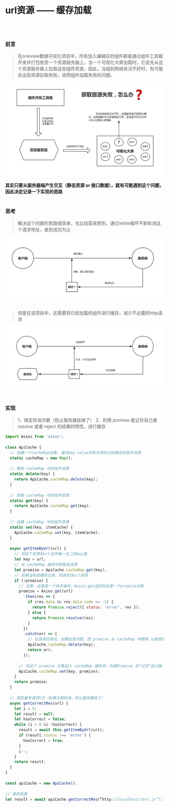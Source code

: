 # url资源 —— 缓存加载

</br>
</br>

### 前言
> 在oneview数据可视化项目中，所有加入编辑区的组件都是通过组件工具箱开发并打包放至一个资源服务器上，当一个可视化大屏加载时，它会先从这个资源服务器上拉取这些组件资源，因此，当碰到网络状况不好时，有可能会出现资源拉取失败，进而组件加载失败的问题。

![image](./img/1.jpg)
</br>

**其实只要从服务器端产生交互（静态资源 or 接口数据），就有可能遇到这个问题，因此决定记录一下实现的思路**
</br>
</br>



### 思考
> 解决这个问题的思路很简单，也比较容易想到，通过while循环不断轮询这个请求地址，直到成功为止

![image](./img/2.jpg)
</br>
</br>

> 但是在该项目中，还需要将已经加载的组件进行缓存，减少不必要的http请求

![image](./img/3.jpg)
</br>
</br>


### 实现
> 1、限定轮询次数（防止服务器挂掉了）
> 2、利用 promise 能记住自己被 resolve 或者 reject 的结果的特性，进行缓存

```javascript
import Axios from 'axios';

class ApiCache {
  // 创建一个cacheMap对象，通过key-value的形式保存已经缓存的组件资源
  static cacheMap = new Map();

  // 删除 cacheMap 中的组件资源
  static delete(key) {
    return ApiCache.cacheMap.delete(key);
  }

  // 获取 cacheMap 中的组件资源
  static get(key) {
    return ApiCache.cacheMap.get(key);
  }

  // 设置 cacheMap 中的组件资源
  static set(key, itemCache) {
    ApiCache.cacheMap.set(key, itemCache);
  }

  async getItemByUrl(url) {
    // 将这个资源的url当作独一无二的key值
    let key = url;
    // 从 cacheMap 缓存中获取该资源
    let promise = ApiCache.cacheMap.get(key);
    // 如果没有该缓存记录，则请求该url资源
    if (!promise) {
      // 注意，这里是一个异步操作，Axios.get返回的会是一个promise对象
      promise = Axios.get(url)
        .then(res => {
          if (res.data && res.data.code == -1) {
            return Promise.reject({ status: 'error', res });
          } else {
            return Promise.resolve(res);
          }
        })
        .catch(err => {
          // 在请求回来后，如果出现问题，把 promise 从 cacheMap 中删除 以避免第二次请求继续出错
          ApiCache.cacheMap.delete(key);
          return err;
        });
        
      // 将这个 promise 对象加入 cacheMap 缓存中，利用Promise 会“记住”自己被 resolve 或者 reject 的结果这个特性，该promise对象的状态改变后，缓存区中也会相对改变
      ApiCache.cacheMap.set(key, promise);
    }
    return promise;
  }

  // 规定最多请求5次（如果无限轮询，防止服务器挂了）
  async getCorrectRes(url) {
    let i = 5;
    let result = null;
    let hasCorrect = false;
    while (i > 0 && !hasCorrect) {
      result = await this.getItemByUrl(url);
      if (result.status !== 'error') {
        hasCorrect = true;
      }
      i--;
    }
    return result;
  }
}

const apiCache = new ApiCache();

// 请求资源
let result = await apiCache.getCorrectRes(“http://localhost/test.js”);
```